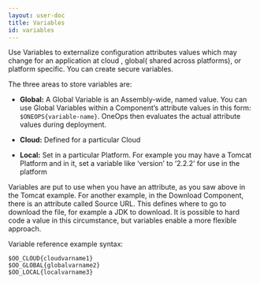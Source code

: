 ```yaml
---
layout: user-doc
title: Variables
id: variables
---
```

Use Variables to externalize configuration attributes values which may change for an application at cloud , global( shared across platforms), or platform specific. You can create secure variables.

The three areas to store variables are:

* **Global:** A Global Variable is an Assembly-wide, named value. You can use Global Variables within a Component’s attribute values in this form: `$ONEOPS{variable-name}`.  OneOps then evaluates the actual attribute values during deployment.

* **Cloud:** Defined for a particular Cloud

* **Local:** Set in a particular Platform. For example you may have a Tomcat Platform and in it, set a variable like ‘version’ to ‘2.2.2’ for use in the platform

Variables are put to use when you have an attribute, as you saw above in the Tomcat example. For another example, in the Download Component, there is an attribute called Source URL. This defines where to go to download the file, for example a JDK to download. It is possible to hard code a value in this circumstance, but variables enable a more flexible approach.

Variable reference example syntax:

```
$OO_CLOUD{cloudvarname1}
$OO_GLOBAL{globalvarname2}
$OO_LOCAL{localvarname3}
```